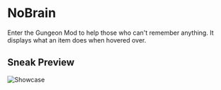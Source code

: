 # NoBrain

Enter the Gungeon Mod to help those who can't remember anything.
It displays what an item does when hovered over.

## Sneak Preview

![Showcase](res/showcase_1_0.gif)